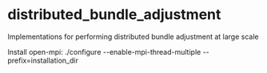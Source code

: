 # distributed_bundle_adjustment
Implementations for performing distributed bundle adjustment at large scale

Install open-mpi:
./configure --enable-mpi-thread-multiple --prefix=installation_dir
